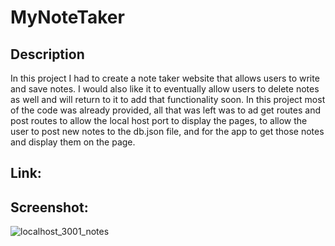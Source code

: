 # MyNoteTaker

## Description
In this project I had to create a note taker website that allows users to write and save notes.
I would also like it to eventually allow users to delete notes as well and will return to it to add that functionality soon.
In this project most of the code was already provided, all that was left was to ad get routes and post routes to allow the local host port to display the pages, to allow the user to
post new notes to the db.json file, and for the app to get those notes and display them on the page.

## Link: 

## Screenshot:

![localhost_3001_notes](https://user-images.githubusercontent.com/100011983/164356197-b5c678ce-fb83-40a1-b582-650165a81949.png)

